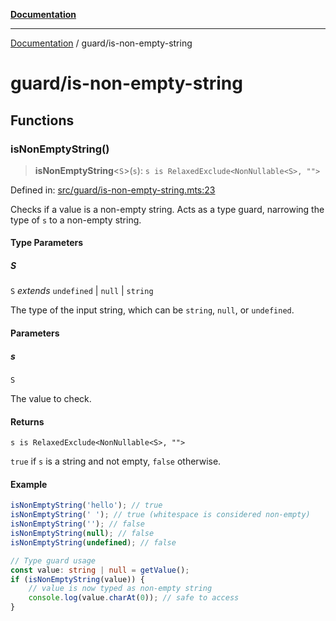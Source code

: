 [**Documentation**](../README.md)

---

[Documentation](../README.md) / guard/is-non-empty-string

# guard/is-non-empty-string

## Functions

### isNonEmptyString()

> **isNonEmptyString**\<`S`\>(`s`): `s is RelaxedExclude<NonNullable<S>, "">`

Defined in: [src/guard/is-non-empty-string.mts:23](https://github.com/noshiro-pf/ts-verified/blob/main/src/guard/is-non-empty-string.mts#L23)

Checks if a value is a non-empty string.
Acts as a type guard, narrowing the type of `s` to a non-empty string.

#### Type Parameters

##### S

`S` _extends_ `undefined` \| `null` \| `string`

The type of the input string, which can be `string`, `null`, or `undefined`.

#### Parameters

##### s

`S`

The value to check.

#### Returns

`s is RelaxedExclude<NonNullable<S>, "">`

`true` if `s` is a string and not empty, `false` otherwise.

#### Example

```typescript
isNonEmptyString('hello'); // true
isNonEmptyString(' '); // true (whitespace is considered non-empty)
isNonEmptyString(''); // false
isNonEmptyString(null); // false
isNonEmptyString(undefined); // false

// Type guard usage
const value: string | null = getValue();
if (isNonEmptyString(value)) {
    // value is now typed as non-empty string
    console.log(value.charAt(0)); // safe to access
}
```
